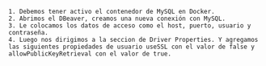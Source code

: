     1. Debemos tener activo el contenedor de MySQL en Docker.
    2. Abrimos el DBeaver, creamos una nueva conexión con MySQL.
    3. Le colocamos los datos de acceso como el host, puerto, usuario y contraseña.
    4. Luego nos dirigimos a la seccion de Driver Properties. Y agregamos las siguientes propiedades de usuario useSSL con el valor de false y allowPublicKeyRetrieval con el valor de true.
